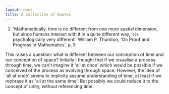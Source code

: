```yaml
---
layout: post
title: A Collection of Quotes
---
```


1. 'Mathematically, time is no different from one more spatial
dimension, but since humans interact with it in a quite different way, it is
psychologically very different.' William P. Thurston, 'On Proof and Progress in Mathematics', p. 5

 This raises a question: what is different between our conception of time and our conception of space?
 Initially I thought that if we visualise a process through time, we can't imagine it 'all at once' which would be possible if we conceived of 
 the process as evolving through space. However, the idea of 'all at once' seems to implicity assume understanding of time, at least if we 
 rephrase it as 'all at the same time'. But possibly we could reduce it to the concept of unity, without referencing time.
